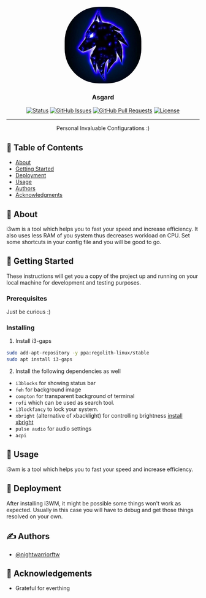 <p align="center">
  <a href="" rel="noopener">
 <img width=200px height=200px src="./public/asgard.jpg" alt="logo" style="border-radius: 90px"></a>
</p>

<h3 align="center">Asgard</h3>

<div align="center">

[![Status](https://img.shields.io/badge/status-active-success.svg)]()
[![GitHub Issues](https://img.shields.io/github/issues/kylelobo/The-Documentation-Compendium.svg)](https://github.com/nightwarriorftw/asgard/issues)
[![GitHub Pull Requests](https://img.shields.io/github/issues-pr/kylelobo/The-Documentation-Compendium.svg)](https://github.com/nightwarriorftw/asgard/pulls)
[![License](https://img.shields.io/badge/license-MIT-blue.svg)](/LICENSE)

</div>

---

<p align="center"> Personal Invaluable Configurations :)
    <br> 
</p>

## 📝 Table of Contents

- [About](#about)
- [Getting Started](#getting_started)
- [Deployment](#deployment)
- [Usage](#usage)
- [Authors](#authors)
- [Acknowledgments](#acknowledgement)

## 🧐 About <a name = "about"></a>

i3wm is a tool which helps you to fast your speed and increase efficiency. It also uses less RAM of you system thus decreases workload on CPU. Set some shortcuts in your config file and you will be good to go. 


## 🏁 Getting Started <a name = "getting_started"></a>

These instructions will get you a copy of the project up and running on your local machine for development and testing purposes.

### Prerequisites

Just be curious :)

### Installing

1. Install i3-gaps

```BASH
sudo add-apt-repository -y ppa:regolith-linux/stable
sudo apt install i3-gaps
```

2. Install the following dependencies as well

- `i3blocks` for showing status bar
- `feh` for background image
- `compton` for transparent background of terminal
- `rofi` which can be used as search tool.
- `i3lockfancy` to lock your system.
- `xbright` (alternative of xbacklight) for controlling brightness [install xbright](https://github.com/snobb/xbright)
- `pulse audio` for audio settings
- `acpi`

## 🎈 Usage <a name="usage"></a>

i3wm is a tool which helps you to fast your speed and increase efficiency.

## 🚀 Deployment <a name = "deployment"></a>

After installing i3WM, it might be possible some things won't work as expected. Usually in this case you will have to debug and get those things resolved on your own.

## ✍️ Authors <a name = "authors"></a>

- [@nightwarriorftw](https://github.com/nightwarriorftw)

## 🎉 Acknowledgements <a name = "acknowledgement"></a>

- Grateful for everthing
